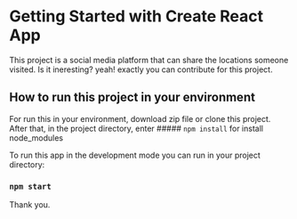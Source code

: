 # Getting Started with Create React App

This project is a social media platform that can share the locations someone visited. Is it ineresting? yeah! exactly you can contribute for this project.

## How to run this project in your environment

For run this in your environment, download zip file or clone this project. After that, in the project directory, enter ##### `npm install` for install node_modules

To run this app in the development mode you can run in your project directory:
### `npm start`

Thank you.
